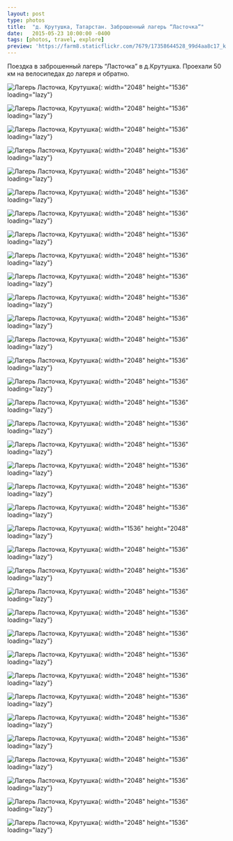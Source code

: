 ```yaml
---
layout: post
type: photos
title:  "д. Крутушка, Татарстан. Заброшенный лагерь “Ласточка”"
date:   2015-05-23 10:00:00 -0400
tags: [photos, travel, explore]
preview: 'https://farm8.staticflickr.com/7679/17358644528_99d4aa8c17_k.jpg'
---
```


Поездка в заброшенный лагерь “Ласточка” в д.Крутушка. Проехали 50 км на велосипедах до лагеря и обратно.

<Frame src="https://www.google.com/maps/embed?pb=!1m14!1m12!1m3!1d2653.781547340508!2d49.213525807155285!3d55.93613931563352!2m3!1f0!2f0!3f0!3m2!1i1024!2i768!4f13.1!5e1!3m2!1sen!2sca!4v1661133820654!5m2!1sen!2sca" />

![Лагерь Ласточка, Крутушка](https://live.staticflickr.com/7782/16923906764_1e829ce9c9_k.jpg){: width="2048" height="1536" loading="lazy"}

![Лагерь Ласточка, Крутушка](https://live.staticflickr.com/5458/17544200972_b491834dd9_k.jpg){: width="2048" height="1536" loading="lazy"}

![Лагерь Ласточка, Крутушка](https://live.staticflickr.com/7659/16926129663_e02b6a8339_k.jpg){: width="2048" height="1536" loading="lazy"}

![Лагерь Ласточка, Крутушка](https://live.staticflickr.com/8854/16923906194_10d2685f73_k.jpg){: width="2048" height="1536" loading="lazy"}

![Лагерь Ласточка, Крутушка](https://live.staticflickr.com/5340/17358538578_1ba88cb340_k.jpg){: width="2048" height="1536" loading="lazy"}

![Лагерь Ласточка, Крутушка](https://live.staticflickr.com/8849/17358855550_caf3f7484d_k.jpg){: width="2048" height="1536" loading="lazy"}

![Лагерь Ласточка, Крутушка](https://live.staticflickr.com/8726/17359994469_96dfa148cc_k.jpg){: width="2048" height="1536" loading="lazy"}

![Лагерь Ласточка, Крутушка](https://live.staticflickr.com/8748/17546334115_0594980a15_k.jpg){: width="2048" height="1536" loading="lazy"}

![Лагерь Ласточка, Крутушка](https://live.staticflickr.com/5327/17358657228_3247d978ca_k.jpg){: width="2048" height="1536" loading="lazy"}

![Лагерь Ласточка, Крутушка](https://live.staticflickr.com/5453/17358849300_0926ef8d49_k.jpg){: width="2048" height="1536" loading="lazy"}

![Лагерь Ласточка, Крутушка](https://live.staticflickr.com/7679/17358644528_99d4aa8c17_k.jpg){: width="2048" height="1536" loading="lazy"}

![Лагерь Ласточка, Крутушка](https://live.staticflickr.com/5326/17520068046_bfa3422693_k.jpg){: width="2048" height="1536" loading="lazy"}

![Лагерь Ласточка, Крутушка](https://live.staticflickr.com/8815/17358635278_e6aa483347_k.jpg){: width="2048" height="1536" loading="lazy"}

![Лагерь Ласточка, Крутушка](https://live.staticflickr.com/8717/17520057896_fc2008413f_k.jpg){: width="2048" height="1536" loading="lazy"}

![Лагерь Ласточка, Крутушка](https://live.staticflickr.com/5468/17520053616_0d5b3fd110_k.jpg){: width="2048" height="1536" loading="lazy"}

![Лагерь Ласточка, Крутушка](https://live.staticflickr.com/8760/17358623778_80d6307d43_k.jpg){: width="2048" height="1536" loading="lazy"}

![Лагерь Ласточка, Крутушка](https://live.staticflickr.com/8725/17520043376_51796cddb5_k.jpg){: width="2048" height="1536" loading="lazy"}

![Лагерь Ласточка, Крутушка](https://live.staticflickr.com/5450/16923846294_ef2e9d32c3_k.jpg){: width="2048" height="1536" loading="lazy"}

![Лагерь Ласточка, Крутушка](https://live.staticflickr.com/8707/17546276011_59abfa9df8_k.jpg){: width="2048" height="1536" loading="lazy"}

![Лагерь Ласточка, Крутушка](https://live.staticflickr.com/5470/17546271661_4c292117aa_k.jpg){: width="2048" height="1536" loading="lazy"}

![Лагерь Ласточка, Крутушка](https://live.staticflickr.com/7730/16923829164_cc3a254b03_k.jpg){: width="2048" height="1536" loading="lazy"}

![Лагерь Ласточка, Крутушка](https://live.staticflickr.com/5445/17520025016_11725726ca_k.jpg){: width="1536" height="2048" loading="lazy"}

![Лагерь Ласточка, Крутушка](https://live.staticflickr.com/5464/17520024396_e0cae8852b_k.jpg){: width="2048" height="1536" loading="lazy"}

![Лагерь Ласточка, Крутушка](https://live.staticflickr.com/7708/17546392785_9d435dd354_k.jpg){: width="2048" height="1536" loading="lazy"}

![Лагерь Ласточка, Крутушка](https://live.staticflickr.com/7737/17358779430_648cb7e5f0_k.jpg){: width="2048" height="1536" loading="lazy"}

![Лагерь Ласточка, Крутушка](https://live.staticflickr.com/5455/17358577858_b9b092af7e_k.jpg){: width="2048" height="1536" loading="lazy"}

![Лагерь Ласточка, Крутушка](https://live.staticflickr.com/5466/16926037293_db4e43b98e_k.jpg){: width="2048" height="1536" loading="lazy"}

![Лагерь Ласточка, Крутушка](https://live.staticflickr.com/8719/17358770660_2ed74bcbbe_k.jpg){: width="2048" height="1536" loading="lazy"}

![Лагерь Ласточка, Крутушка](https://live.staticflickr.com/8831/16923879354_52fe612688_k.jpg){: width="2048" height="1536" loading="lazy"}

![Лагерь Ласточка, Крутушка](https://live.staticflickr.com/5456/16923754904_0b3dc49050_k.jpg){: width="2048" height="1536" loading="lazy"}

![Лагерь Ласточка, Крутушка](https://live.staticflickr.com/8804/17519993686_c3d06671eb_k.jpg){: width="2048" height="1536" loading="lazy"}

![Лагерь Ласточка, Крутушка](https://live.staticflickr.com/5324/17360018459_301772c149_k.jpg){: width="2048" height="1536" loading="lazy"}

![Лагерь Ласточка, Крутушка](https://live.staticflickr.com/5345/17544082052_8093c76ce7_k.jpg){: width="2048" height="1536" loading="lazy"}

![Лагерь Ласточка, Крутушка](https://live.staticflickr.com/7758/17360009249_522ad67add_k.jpg){: width="2048" height="1536" loading="lazy"}

![Лагерь Ласточка, Крутушка](https://live.staticflickr.com/5329/16923750234_43f6f7bc17_k.jpg){: width="2048" height="1536" loading="lazy"}

![Лагерь Ласточка, Крутушка](https://live.staticflickr.com/7679/16926004113_1441a8b92e_k.jpg){: width="2048" height="1536" loading="lazy"}
